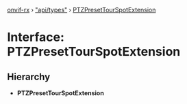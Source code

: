 [onvif-rx](../README.md) › ["api/types"](../modules/_api_types_.md) › [PTZPresetTourSpotExtension](_api_types_.ptzpresettourspotextension.md)

# Interface: PTZPresetTourSpotExtension

## Hierarchy

* **PTZPresetTourSpotExtension**
